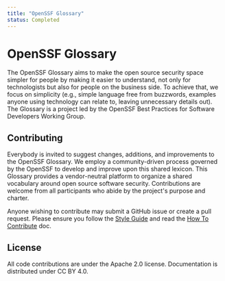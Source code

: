 ```yaml
---
title: "OpenSSF Glossary"
status: Completed
---
```


# OpenSSF Glossary

The OpenSSF Glossary aims to make the open source security space simpler for people by making it easier to understand, 
not only for technologists but also for people on the business side. 
To achieve that, we focus on simplicity (e.g., simple language free from buzzwords, examples anyone using technology can relate to, leaving unnecessary details out). 
The Glossary is a project led by the OpenSSF Best Practices for Software Developers Working Group. 

## Contributing

Everybody is invited to suggest changes, additions, and improvements to the OpenSSF Glossary. 
We employ a community-driven process governed by the OpenSSF to develop and improve upon this shared lexicon. 
This Glossary provides a vendor-neutral platform to organize a shared vocabulary around open source software security. 
Contributions are welcome from all participants who abide by the project's purpose and charter.

Anyone wishing to contribute may submit a GitHub issue or create a pull request.
Please ensure you follow the [Style Guide](/style-guide/) and read the [How To Contribute](/contribute/) doc.

## License

All code contributions are under the Apache 2.0 license. 
Documentation is distributed under CC BY 4.0.
